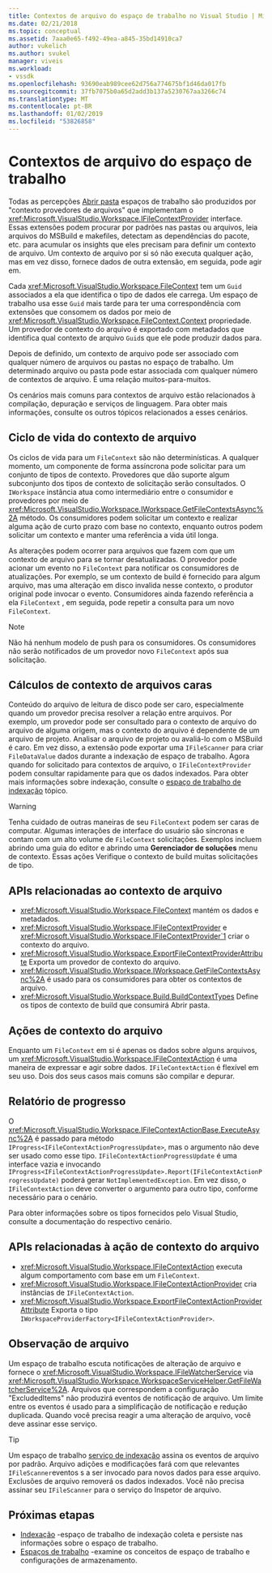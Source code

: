 ```yaml
---
title: Contextos de arquivo do espaço de trabalho no Visual Studio | Microsoft Docs
ms.date: 02/21/2018
ms.topic: conceptual
ms.assetid: 7aaa0e65-f492-49ea-a845-35bd14910ca7
author: vukelich
ms.author: svukel
manager: viveis
ms.workload:
- vssdk
ms.openlocfilehash: 93690eab989cee62d756a774675bf1d46da017fb
ms.sourcegitcommit: 37fb7075b0a65d2add3b137a5230767aa3266c74
ms.translationtype: MT
ms.contentlocale: pt-BR
ms.lasthandoff: 01/02/2019
ms.locfileid: "53826858"
---
```

# <a name="workspace-file-contexts"></a>Contextos de arquivo do espaço de trabalho

Todas as percepções [Abrir pasta](../ide/develop-code-in-visual-studio-without-projects-or-solutions.md) espaços de trabalho são produzidos por "contexto provedores de arquivos" que implementam o <xref:Microsoft.VisualStudio.Workspace.IFileContextProvider> interface. Essas extensões podem procurar por padrões nas pastas ou arquivos, leia arquivos do MSBuild e makefiles, detectam as dependências do pacote, etc. para acumular os insights que eles precisam para definir um contexto de arquivo. Um contexto de arquivo por si só não executa qualquer ação, mas em vez disso, fornece dados de outra extensão, em seguida, pode agir em.

Cada <xref:Microsoft.VisualStudio.Workspace.FileContext> tem um `Guid` associados a ela que identifica o tipo de dados ele carrega. Um espaço de trabalho usa esse `Guid` mais tarde para ter uma correspondência com extensões que consomem os dados por meio de <xref:Microsoft.VisualStudio.Workspace.FileContext.Context> propriedade. Um provedor de contexto do arquivo é exportado com metadados que identifica qual contexto de arquivo `Guid`s que ele pode produzir dados para.

Depois de definido, um contexto de arquivo pode ser associado com qualquer número de arquivos ou pastas no espaço de trabalho. Um determinado arquivo ou pasta pode estar associada com qualquer número de contextos de arquivo. É uma relação muitos-para-muitos.

Os cenários mais comuns para contextos de arquivo estão relacionados à compilação, depuração e serviços de linguagem. Para obter mais informações, consulte os outros tópicos relacionados a esses cenários.

## <a name="file-context-lifecycle"></a>Ciclo de vida do contexto de arquivo

Os ciclos de vida para um `FileContext` são não determinísticas. A qualquer momento, um componente de forma assíncrona pode solicitar para um conjunto de tipos de contexto. Provedores que dão suporte algum subconjunto dos tipos de contexto de solicitação serão consultados. O `IWorkspace` instância atua como intermediário entre o consumidor e provedores por meio de <xref:Microsoft.VisualStudio.Workspace.IWorkspace.GetFileContextsAsync%2A> método. Os consumidores podem solicitar um contexto e realizar alguma ação de curto prazo com base no contexto, enquanto outros podem solicitar um contexto e manter uma referência a vida útil longa. 

As alterações podem ocorrer para arquivos que fazem com que um contexto de arquivo para se tornar desatualizadas. O provedor pode acionar um evento no `FileContext` para notificar os consumidores de atualizações. Por exemplo, se um contexto de build é fornecido para algum arquivo, mas uma alteração em disco invalida nesse contexto, o produtor original pode invocar o evento. Consumidores ainda fazendo referência a ela `FileContext` , em seguida, pode repetir a consulta para um novo `FileContext`.

>[!NOTE]
>Não há nenhum modelo de push para os consumidores. Os consumidores não serão notificados de um provedor novo `FileContext` após sua solicitação.

## <a name="expensive-file-context-computations"></a>Cálculos de contexto de arquivos caras

Conteúdo do arquivo de leitura de disco pode ser caro, especialmente quando um provedor precisa resolver a relação entre arquivos. Por exemplo, um provedor pode ser consultado para o contexto de arquivo do arquivo de alguma origem, mas o contexto do arquivo é dependente de um arquivo de projeto. Analisar o arquivo de projeto ou avaliá-lo com o MSBuild é caro. Em vez disso, a extensão pode exportar uma `IFileScanner` para criar `FileDataValue` dados durante a indexação de espaço de trabalho. Agora quando for solicitado para contextos de arquivo, o `IFileContextProvider` podem consultar rapidamente para que os dados indexados. Para obter mais informações sobre indexação, consulte o [espaço de trabalho de indexação](workspace-indexing.md) tópico.

>[!WARNING]
>Tenha cuidado de outras maneiras de seu `FileContext` podem ser caras de computar. Algumas interações de interface do usuário são síncronas e contam com um alto volume de `FileContext` solicitações. Exemplos incluem abrindo uma guia do editor e abrindo uma **Gerenciador de soluções** menu de contexto. Essas ações Verifique o contexto de build muitas solicitações de tipo.

## <a name="file-context-related-apis"></a>APIs relacionadas ao contexto de arquivo

- <xref:Microsoft.VisualStudio.Workspace.FileContext> mantém os dados e metadados.
- <xref:Microsoft.VisualStudio.Workspace.IFileContextProvider> e <xref:Microsoft.VisualStudio.Workspace.IFileContextProvider`1> criar o contexto do arquivo.
- <xref:Microsoft.VisualStudio.Workspace.ExportFileContextProviderAttribute> Exporta um provedor de contexto do arquivo.
- <xref:Microsoft.VisualStudio.Workspace.IWorkspace.GetFileContextsAsync%2A> é usado para os consumidores para obter os contextos de arquivo.
- <xref:Microsoft.VisualStudio.Workspace.Build.BuildContextTypes> Define os tipos de contexto de build que consumirá Abrir pasta.

## <a name="file-context-actions"></a>Ações de contexto do arquivo

Enquanto um `FileContext` em si é apenas os dados sobre alguns arquivos, um <xref:Microsoft.VisualStudio.Workspace.IFileContextAction> é uma maneira de expressar e agir sobre dados. `IFileContextAction` é flexível em seu uso. Dois dos seus casos mais comuns são compilar e depurar.

## <a name="reporting-progress"></a>Relatório de progresso

O <xref:Microsoft.VisualStudio.Workspace.IFileContextActionBase.ExecuteAsync%2A> é passado para método `IProgress<IFileContextActionProgressUpdate>`, mas o argumento não deve ser usado como esse tipo. `IFileContextActionProgressUpdate` é uma interface vazia e invocando `IProgress<IFileContextActionProgressUpdate>.Report(IFileContextActionProgressUpdate)` poderá gerar `NotImplementedException`. Em vez disso, o `IFileContextAction` deve converter o argumento para outro tipo, conforme necessário para o cenário.

Para obter informações sobre os tipos fornecidos pelo Visual Studio, consulte a documentação do respectivo cenário.

## <a name="file-context-action-related-apis"></a>APIs relacionadas à ação de contexto do arquivo

- <xref:Microsoft.VisualStudio.Workspace.IFileContextAction> executa algum comportamento com base em um `FileContext`.
- <xref:Microsoft.VisualStudio.Workspace.IFileContextActionProvider> cria instâncias de `IFileContextAction`.
- <xref:Microsoft.VisualStudio.Workspace.ExportFileContextActionProviderAttribute> Exporta o tipo `IWorkspaceProviderFactory<IFileContextActionProvider>`.

## <a name="file-watching"></a>Observação de arquivo

Um espaço de trabalho escuta notificações de alteração de arquivo e fornece o <xref:Microsoft.VisualStudio.Workspace.IFileWatcherService> via <xref:Microsoft.VisualStudio.Workspace.WorkspaceServiceHelper.GetFileWatcherService%2A>. Arquivos que correspondem a configuração "ExcludedItems" não produzirá eventos de notificação de arquivo. Um limite entre os eventos é usado para a simplificação de notificação e redução duplicada. Quando você precisa reagir a uma alteração de arquivo, você deve assinar esse serviço.

>[!TIP]
>Um espaço de trabalho [serviço de indexação](workspace-indexing.md) assina os eventos de arquivo por padrão. Arquivo adições e modificações fará com que relevantes `IFileScanner`eventos s a ser invocado para novos dados para esse arquivo. Exclusões de arquivo removerá os dados indexados. Você não precisa assinar seu `IFileScanner` para o serviço do Inspetor de arquivo.

## <a name="next-steps"></a>Próximas etapas

* [Indexação](workspace-indexing.md) -espaço de trabalho de indexação coleta e persiste nas informações sobre o espaço de trabalho.
* [Espaços de trabalho](workspaces.md) -examine os conceitos de espaço de trabalho e configurações de armazenamento.
